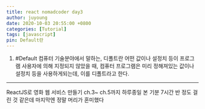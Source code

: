```yaml
---
title: react nomadcoder day3
author: juyoung
date: 2020-10-03 20:55:00 +0800
categories: [Tutorial]
tags: [javascript]
pin: Default란
---
```

1. #Default
컴퓨터 기술분야에서 말하는, 디폴트란 어떤 값이나 설정치 등이 프로그램 사용자에 의해 지정되지 않았을 때,   컴퓨터 프로그램은 미리 정해져있는 값이나 설정치 등을 사용하게되는데, 이를 디폴트라고 한다. 

- - -
ReactJS로 영화 웹 서비스 만들기 ch.3~ ch.5까지 하루종일 본 기분
7시간 반 정도 걸린 것 같은데 마지막엔 정말 머리가 혼미했다